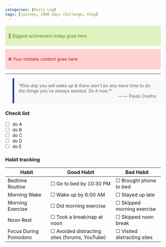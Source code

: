 ```yaml
---
categories: [Daily Log]
tags: [journey, 1000 days challenge, blog]
---
```


<div style="background-color: #DFF2BF; color: #4F8A10; padding: 10px; border-radius: 5px; margin-top: 10px;">
  <p>🎉 Biggest achivement today goes here</p>
</div>

<!-- Mistake of the Day -->
<div style="background-color: #FFD2D2; color: #D8000C; padding: 10px; border-radius: 5px; margin-top: 10px;">
  <p>❌ Your mistake content goes here</p>
</div>

<hr>

<!-- Quote in styled blockquote -->
<blockquote style="background-color: #F8F8F8; padding: 15px; border-left: 5px solid #1E3A8A; margin-top: 10px;">
  <p style="margin: 0; font-style: italic;"> ❝One day you will wake up & there won’t be any more time to do the things you’ve always wanted. Do it now.❞</p>
  <footer style="text-align: right; background-color: #F8F8F8;">— ― Paulo Coelho</footer>
</blockquote>


### Check list
- [ ] do A
- [ ] do B
- [ ] do C
- [ ] do D
- [ ] do E

### Habit tracking

| Habit                 | Good Habit                                           | Bad Habit                          |
| --------------------- | ---------------------------------------------------- | ---------------------------------- |
| Bedtime Routine       | &#9744;  Go to bed by 10:30 PM                       | &#9744;  Brought phone to bed      |
| Morning Wake          | &#9744;  Wake up by 6:00 AM                          | &#9744;  Stayed up late            |
| Morning Exercise      | &#9744;  Did morning exercise                        | &#9744;  Skipped morning exercise  |
| Noon Rest             | &#9744;  Took a break/nap at noon                    | &#9744;  Skipped noon break        |
| Focus During Pomodoro | &#9744;  Avoided distracting sites (forums, YouTube) | &#9744;  Visited distracting sites |

